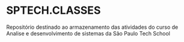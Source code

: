 # SPTECH.CLASSES
Repositório destinado ao armazenamento das atividades do curso de Analise e desenvolvimento de sistemas da São Paulo Tech School
